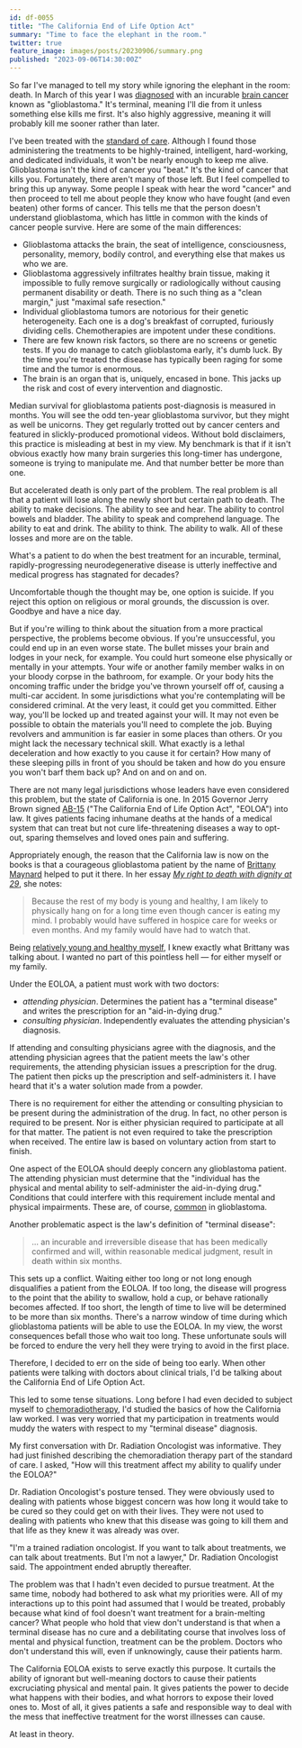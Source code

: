 ```yaml
---
id: df-0055
title: "The California End of Life Option Act"
summary: "Time to face the elephant in the room."
twitter: true
feature_image: images/posts/20230906/summary.png
published: "2023-09-06T14:30:00Z"
---
```


So far I've managed to tell my story while ignoring the elephant in the room: death. In March of this year I was [diagnosed](/articles/2023/06/06/the-g-word/) with an incurable [brain cancer](/articles/2023/05/27/the-scary-stuff/) known as "glioblastoma." It's terminal, meaning I'll die from it unless something else kills me first. It's also highly aggressive, meaning it will probably kill me sooner rather than later.

I've been treated with the [standard of care](/articles/2023/07/10/glioblastomas-dismal-standard-of-care-the-stupp-protocol/). Although I found those administering the treatments to be highly-trained, intelligent, hard-working, and dedicated individuals, it won't be nearly enough to keep me alive. Glioblastoma isn't the kind of cancer you "beat." It's the kind of cancer that kills you. Fortunately, there aren't many of those left. But I feel compelled to bring this up anyway. Some people I speak with hear the word "cancer" and then proceed to tell me about people they know who have fought (and even beaten) other forms of cancer. This tells me that the person doesn't understand glioblastoma, which has little in common with the kinds of cancer people survive. Here are some of the main differences:

- Glioblastoma attacks the brain, the seat of intelligence, consciousness, personality, memory, bodily control, and everything else that makes us who we are.
- Glioblastoma aggressively infiltrates healthy brain tissue, making it impossible to fully remove surgically or radiologically without causing permanent disability or death. There is no such thing as a "clean margin," just "maximal safe resection."
- Individual glioblastoma tumors are notorious for their genetic heterogeneity. Each one is a dog's breakfast of corrupted, furiously dividing cells. Chemotherapies are impotent under these conditions.
- There are few known risk factors, so there are no screens or genetic tests. If you do manage to catch glioblastoma early, it's dumb luck. By the time you're treated the disease has typically been raging for some time and the tumor is enormous.
- The brain is an organ that is, uniquely, encased in bone. This jacks up the risk and cost of every intervention and diagnostic.

Median survival for glioblastoma patients post-diagnosis is measured in months. You will see the odd ten-year glioblastoma survivor, but they might as well be unicorns. They get regularly trotted out by cancer centers and featured in slickly-produced promotional videos. Without bold disclaimers, this practice is misleading at best in my view. My benchmark is that if it isn't obvious exactly how many brain surgeries this long-timer has undergone, someone is trying to manipulate me. And that number better be more than one.

But accelerated death is only part of the problem. The real problem is all that a patient will lose along the newly short but certain path to death. The ability to make decisions. The ability to see and hear. The ability to control bowels and bladder. The ability to speak and comprehend language. The ability to eat and drink. The ability to think. The ability to walk. All of these losses and more are on the table.

What's a patient to do when the best treatment for an incurable, terminal, rapidly-progressing neurodegenerative disease is utterly ineffective and medical progress has stagnated for decades?

Uncomfortable though the thought may be, one option is suicide. If you reject this option on religious or moral grounds, the discussion is over. Goodbye and have a nice day.

But if you're willing to think about the situation from a more practical perspective, the problems become obvious. If you're unsuccessful, you could end up in an even worse state. The bullet misses your brain and lodges in your neck, for example. You could hurt someone else physically or mentally in your attempts. Your wife or another family member walks in on your bloody corpse in the bathroom, for example. Or your body hits the oncoming traffic under the bridge you've thrown yourself off of, causing a multi-car accident. In some jurisdictions what you're contemplating will be considered criminal. At the very least, it could get you committed. Either way, you'll be locked up and treated against your will. It may not even be possible to obtain the materials you'll need to complete the job. Buying revolvers and ammunition is far easier in some places than others. Or you might lack the necessary technical skill. What exactly is a lethal deceleration and how exactly to you cause it for certain? How many of these sleeping pills in front of you should be taken and how do you ensure you won't barf them back up? And on and on and on.

There are not many legal jurisdictions whose leaders have even considered this problem, but the state of California is one. In 2015 Governor Jerry Brown signed [AB-15](https://leginfo.legislature.ca.gov/faces/billNavClient.xhtml?bill_id=201520162AB15) ("The California End of Life Option Act", "EOLOA") into law. It gives patients facing inhumane deaths at the hands of a medical system that can treat but not cure life-threatening diseases a way to opt-out, sparing themselves and loved ones pain and suffering.

Appropriately enough, the reason that the California law is now on the books is that a courageous glioblastoma patient by the name of [Brittany Maynard](https://en.wikipedia.org/wiki/Brittany_Maynard) helped to put it there. In her essay [*My right to death with dignity at 29*](https://www.cnn.com/2014/10/07/opinion/maynard-assisted-suicide-cancer-dignity/index.html), she notes:

> Because the rest of my body is young and healthy, I am likely to physically hang on for a long time even though cancer is eating my mind. I probably would have suffered in hospice care for weeks or even months. And my family would have had to watch that.

Being [relatively young and healthy myself](/articles/2023/07/18/the-principle-of-least-convenience/), I knew exactly what Brittany was talking about. I wanted no part of this pointless hell &mdash; for either myself or my family.

Under the EOLOA, a patient must work with two doctors:

- *attending physician*. Determines the patient has a "terminal disease" and writes the prescription for an "aid-in-dying drug."
- *consulting physician*. Independently evaluates the attending physician's diagnosis.

If attending and consulting physicians agree with the diagnosis, and the attending physician agrees that the patient meets the law's other requirements, the attending physician issues a prescription for the drug. The patient then picks up the prescription and self-administers it. I have heard that it's a water solution made from a powder.

There is no requirement for either the attending or consulting physician to be present during the administration of the drug. In fact, no other person is required to be present. Nor is either physician required to participate at all for that matter. The patient is not even required to take the prescription when received. The entire law is based on voluntary action from start to finish.

One aspect of the EOLOA should deeply concern any glioblastoma patient. The attending physician must determine that the "individual has the physical and mental ability to self-administer the aid-in-dying drug." Conditions that could interfere with this requirement include mental and physical impairments. These are, of course, [common](/articles/2023/06/15/physical-and-cognitive-impairments/) in glioblastoma.

Another problematic aspect is the law's definition of "terminal disease":

> ... an incurable and irreversible disease that has been medically confirmed and will, within reasonable medical judgment, result in death within six months.

This sets up a conflict. Waiting either too long or not long enough disqualifies a patient from the EOLOA. If too long, the disease will progress to the point that the ability to swallow, hold a cup, or behave rationally becomes affected. If too short, the length of time to live will be determined to be more than six months. There's a narrow window of time during which glioblastoma patients will be able to use the EOLOA. In my view, the worst consequences befall those who wait too long. These unfortunate souls will be forced to endure the very hell they were trying to avoid in the first place.

Therefore, I decided to err on the side of being too early. When other patients were talking with doctors about clinical trials, I'd be talking about the California End of Life Option Act.

This led to some tense situations. Long before I had even decided to subject myself to [chemoradiotherapy](/articles/2023/08/11/chemoradiotherapy/), I'd studied the basics of how the California law worked. I was very worried that my participation in treatments would muddy the waters with respect to my "terminal disease" diagnosis.

My first conversation with Dr. Radiation Oncologist was informative. They had just finished describing the chemoradiation therapy part of the standard of care. I asked, "How will this treatment affect my ability to qualify under the EOLOA?"

Dr. Radiation Oncologist's posture tensed. They were obviously used to dealing with patients whose biggest concern was how long it would take to be cured so they could get on with their lives. They were not used to dealing with patients who knew that this disease was going to kill them and that life as they knew it was already was over.

"I'm a trained radiation oncologist. If you want to talk about treatments, we can talk about treatments. But I'm not a lawyer," Dr. Radiation Oncologist said. The appointment ended abruptly thereafter.

The problem was that I hadn't even decided to pursue treatment. At the same time, nobody had bothered to ask what my priorities were. All of my interactions up to this point had assumed that I would be treated, probably because what kind of fool doesn't want treatment for a brain-melting cancer? What people who hold that view don't understand is that when a terminal disease has no cure and a debilitating course that involves loss of mental and physical function, treatment can be the problem. Doctors who don't understand this will, even if unknowingly, cause their patients harm.

The California EOLOA exists to serve exactly this purpose. It curtails the ability of ignorant but well-meaning doctors to cause their patients excruciating physical and mental pain. It gives patients the power to decide what happens with their bodies, and what horrors to expose their loved ones to. Most of all, it gives patients a safe and responsible way to deal with the mess that ineffective treatment for the worst illnesses can cause.

At least in theory.
